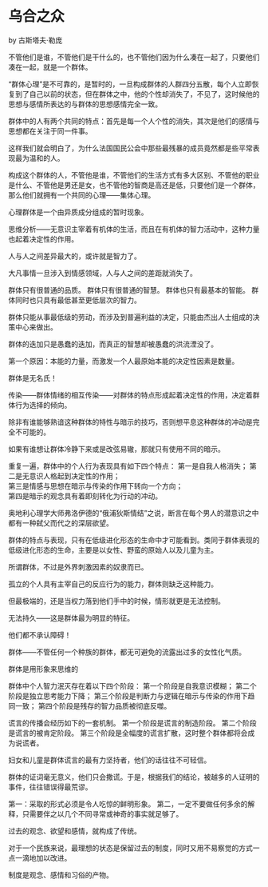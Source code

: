 # 乌合之众

by 古斯塔夫·勒庞

不管他们是谁，不管他们是干什么的，也不管他们因为什么凑在一起了，只要他们凑在一起，就是一个群体。

“群体心理”是不可靠的，是暂时的，一旦构成群体的人群四分五散，每个人立即恢复到了自己以前的状态，但在群体之中，他的个性却消失了，不见了，这时候他的思想与感情所表达的与群体的思想感情完全一致。

群体中的人有两个共同的特点：首先是每一个人个性的消失，其次是他们的感情与思想都在关注于同一件事。

这样我们就会明白了，为什么法国国民公会中那些最残暴的成员竟然都是些平常表现最为温和的人。

构成这个群体的人，不管他是谁，不管他们的生活方式有多大区别、不管他的职业是什么、不管他是男还是女，也不管他的智商是高还是低，只要他们是一个群体，那么他们就拥有一个共同的心理——集体心理。

心理群体是一个由异质成分组成的暂时现象。

思维分析——无意识主宰着有机体的生活，而且在有机体的智力活动中，这种力量也起着决定性的作用。

人与人之间差异最大的，或许就是智力了。

大凡事情一旦涉入到情感领域，人与人之间的差距就消失了。

群体只有很普通的品质。
群体只有很普通的智慧。
群体也只有最基本的智能。
群体同时也只具有最低甚至更低层次的智力。

群体只能从事最低级的劳动，而涉及到普遍利益的决定，只能由杰出人士组成的决策中心来做出。

群体的迭加只是愚蠢的迭加，而真正的智慧却被愚蠢的洪流湮没了。

第一个原因：本能的力量，而激发一个人最原始本能的决定性因素是数量。

群体是无名氏！

传染——群体情绪的相互传染——对群体的特点形成起着决定性的作用，决定着群体行为选择的倾向。

除非有谁能够熟谙这种群体的特性与暗示的技巧，否则想平息这种群体的冲动是完全不可能的。

如果有谁想让群体冷静下来或是改弦易辙，那就只有使用不同的暗示。

重复一遍，群体中的个人行为表现具有如下四个特点：
第一是自我人格消失；
第二是无意识人格起到决定性的作用；     
第三是情感与思想在暗示与传染的作用下转向一个方向；     
第四是暗示的观念具有着即刻转化为行动的冲动。

奥地利心理学大师弗洛伊德的“俄浦狄斯情结”之说，断言在每个男人的潜意识之中都有一种弑父而代之的深层欲望。

群体的特点与表现，只有在低级进化形态的生命中才可能看到。类同于群体表现的低级进化形态的生命，主要是以女性、野蛮的原始人以及儿童为主。

所谓群体，不过是外界刺激因素的奴隶而已。

孤立的个人具有主宰自己的反应行为的能力，群体则缺乏这种能力。

但最极端的，还是当权力落到他们手中的时候，情形就更是无法控制。

无法持久——这是群体最为明显的特征。

他们都不承认障碍！

群体——不管任何一个种族的群体，都无可避免的流露出过多的女性化气质。

群体是用形象来思维的

群体中个人智力泯灭存在着以下四个阶段：
第一个阶段是自我意识模糊；
第二个阶段是独立思考能力下降；
第三个阶段是判断力与逻辑在暗示与传染的作用下趋同一致；
第四个阶段是残存的智力品质被彻底反噬。

谎言的传播会经历如下的一套机制。
第一个阶段是谎言的制造阶段。
第二个阶段是谎言的被肯定阶段。
第三个阶段是全幅度的谎言扩散，这时整个群体都将会成为说谎者。

妇女和儿童是群体谎言的最有力坚持者，他们的话往往不可轻信。

群体的证词毫无意义，他们只会撒谎。于是，根据我们的结论，被越多的人证明的事件，往往错误得最荒谬。

第一：采取的形式必须是令人吃惊的鲜明形象。
第二，一定不要做任何多余的解释，只需要伴之以几个不同寻常或神奇的事实就足够了。

过去的观念、欲望和感情，就构成了传统。

对于一个民族来说，最理想的状态是保留过去的制度，同时又用不易察觉的方式一点一滴地加以改进。

制度是观念、感情和习俗的产物。
